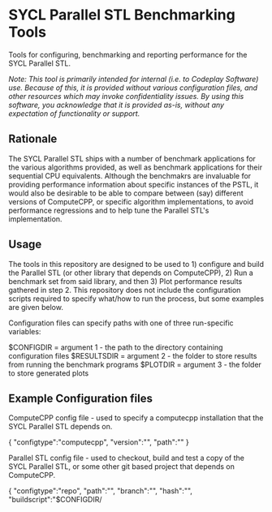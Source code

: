 # SYCL Parallel STL Benchmarking Tools

Tools for configuring, benchmarking and reporting performance for the SYCL Parallel STL.

_Note: This tool is primarily intended for internal (i.e. to Codeplay Software) use. Because of this, it is provided without various configuration files, and other resources which may invoke confidentiality issues. By using this software, you acknowledge that it is provided as-is, without any expectation of functionality or support._ 

## Rationale

The SYCL Parallel STL ships with a number of benchmark applications for the various algorithms provided, as well as benchmark applications for their sequential CPU equivalents. Although the benchmakrs are invaluable for providing performance information about specific instances of the PSTL, it would also be desirable to be able to compare between (say) different versions of ComputeCPP, or specific algorithm implementations, to avoid performance regressions and to help tune the Parallel STL's implementation.

## Usage

The tools in this repository are designed to be used to 1) configure and build the Parallel STL (or other library that depends on ComputeCPP), 2) Run a benchmark set from said library, and then 3) Plot performance results gathered in step 2. This repository does not include the configuration scripts required to specify what/how to run the process, but some examples are given below.

Configuration files can specify paths with one of three run-specific variables:

$CONFIGDIR = argument 1 - the path to the directory containing configuration files
$RESULTSDIR = argument 2 - the folder to store results from running the benchmark programs
$PLOTDIR = argument 3 - the folder to store generated plots

## Example Configuration files

ComputeCPP config file - used to specify a computecpp installation that the SYCL Parallel STL depends on.

  {
    "configtype":"computecpp",
    "version":"<human readable version name>",
    "path":"<path to ComputeCPP install>"
  }

Parallel STL config file - used to checkout, build and test a copy of the SYCL Parallel STL, or some other git based project that depends on ComputeCPP.

  {
    "configtype":"repo",
    "path":"<path to repository>",
    "branch":"<branch>",
    "hash":"<git hash for commit>",
    "buildscript":"$CONFIGDIR/<script to build parallel stl>",
    "copyscript":"<script to copy benchmark excecutables>",
    "runscript":"<script to run benchmark excecutables>",
    "ccpp_config":"<configuration file for a ComputeCPP install>"
  }

Benchmark config file - used to run a set of benchmarks from a repository (e.g. the SYCL PSTL) on a specific machine/device.

  {
    "configtype":"benchmark",
    "hostname":"<hostname of the machine the benchmark should be run on>",
    "device":"<device to run the benchmark on, e.g. intel:cpu>",
    "repo_config":"<path to a parallel stl repository configuration>"
  }

Plotting configuration file - used to aggregate performance results from a 

  {
    "configtype":"plot",
    "fname":"$PLOTDIR/<filename to save to>",
    "plotoptions": {
      "title":"<title for plot>",
      "ylabel":"<label for y axis>",
      "xlabel":"<label for x axis>",
      "xscale":"<scale for x axis, default 'linear', can be 'log'>",
      "yscale":"<scale for y axis, default 'linear', can be 'log'>",
      "transforms":
      {
        "<datapoint dimension, e.g. time>":"<optional python lambda to apply to datapoints>"
      }
    },  
    "bench_configs": [
      {
        "config":"$CONFIGDIR/<path to benchmark config file>", 
        "benchmark":"<name for benchmark program, the results of which to plot>",
        "name":"<human readable name for key on plot>"
      }
      <more configurations...>
    ]
  }
